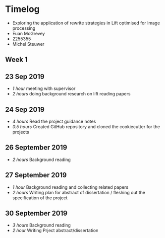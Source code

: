 # Timelog

* Exploring the application of rewrite strategies in Lift optimised for Image processing
* Euan McGrevey
* 2255355
* Michel Steuwer


## Week 1

## 23 Sep 2019

* *1 hour* meeting with supervisor
* *2 hours* doing background research on lift reading papers

## 24 Sep 2019

* *4 hours* Read the project guidance notes
* *0.5 hours* Created GitHub repository and cloned the cookiecutter for the projects 

## 26 September 2019

* *2 hours* Background reading 

## 27 September 2019

* *1 hour* Background reading and collecting related papers
* *2 hours* Writing plan for abstract of dissertation / fleshing out the specification of the project


## 30 September 2019

* *3 hours* Background reading
* *2 hour*  Writing Prject abstract/dissertation
